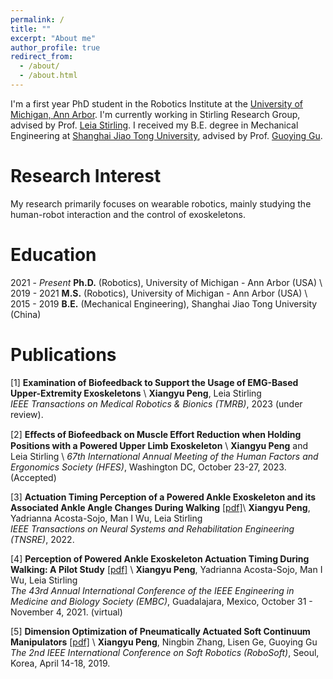 ```yaml
---
permalink: /
title: ""
excerpt: "About me"
author_profile: true
redirect_from: 
  - /about/
  - /about.html
---
```


I'm a first year PhD student in the Robotics Institute at the [University of Michigan, Ann Arbor](https://umich.edu/). I'm currently working in Stirling Research Group, advised by Prof. [Leia Stirling](https://ioe.engin.umich.edu/people/leia-stirling/). I received my B.E. degree in Mechanical Engineering at [Shanghai Jiao Tong University](http://en.sjtu.edu.cn/), advised by Prof. [Guoying Gu](https://scholar.google.com/citations?user=ac8jed8AAAAJ&hl=zh-CN).





Research Interest
======
My research primarily focuses on wearable robotics, mainly studying the human-robot interaction and the control of exoskeletons.




Education
======
2021 - _Present_ **Ph.D.** (Robotics), University of Michigan - Ann Arbor (USA) \\
2019 - 2021 **M.S.** (Robotics), University of Michigan - Ann Arbor (USA) \\
2015 - 2019 **B.E.** (Mechanical Engineering), Shanghai Jiao Tong University (China)





Publications
======
[1] **Examination of Biofeedback to Support the Usage of EMG-Based Upper-Extremity Exoskeletons** \\
**Xiangyu Peng**, Leia Stirling           
_IEEE Transactions on Medical Robotics & Bionics (TMRB)_, 2023 (under review).

[2] **Eﬀects of Biofeedback on Muscle Eﬀort Reduction when Holding Positions with a Powered Upper Limb Exoskeleton** \\
**Xiangyu Peng** and Leia Stirling \\
_67th International Annual Meeting of the Human Factors and Ergonomics Society (HFES)_, Washington DC, October 23-27, 2023. (Accepted)

[3] **Actuation Timing Perception of a Powered Ankle Exoskeleton and its Associated Ankle Angle Changes During Walking** [[pdf]](/files/Peng_2022_TNSRE.pdf)\\
**Xiangyu Peng**, Yadrianna Acosta-Sojo, Man I Wu, Leia Stirling           
_IEEE Transactions on Neural Systems and Rehabilitation Engineering (TNSRE)_, 2022.

[4] **Perception of Powered Ankle Exoskeleton Actuation Timing During Walking: A Pilot Study** [[pdf]](/files/Peng_2021_EMBC.pdf) \\
**Xiangyu Peng**, Yadrianna Acosta-Sojo, Man I Wu, Leia Stirling           
_The 43rd Annual International Conference of the IEEE Engineering in Medicine and Biology Society (EMBC)_, Guadalajara, Mexico, October 31 - November 4, 2021. (virtual)

[5] **Dimension Optimization of Pneumatically Actuated Soft Continuum Manipulators** [[pdf]](/files/Peng_2019_RoboSoft.pdf) \\
**Xiangyu Peng**, Ningbin Zhang, Lisen Ge, Guoying Gu           
_The 2nd IEEE International Conference on Soft Robotics (RoboSoft)_, Seoul, Korea, April 14-18, 2019.



<script type='text/javascript' id='clustrmaps' src='//cdn.clustrmaps.com/map_v2.js?cl=ffffff&w=200&t=tt&d=mfhIKhpyvC8lNUh4nhpIwhAEdyjt0pftXhjg4_zt_cQ&co=2d78ad&ct=ffffff&cmo=3acc3a&cmn=ff5353'></script>

<!-- News
======
* **Apr, 2021 -** We submitted our paper on human perception of exoskeleton actuation timing to 2021 EMBC!
* **Sep, 2019 -** I started my Master's in Robotics at University of Michigan.
* **Jun, 2019 -** I graduated from Shanghai Jiao Tong University with honor: Excellent Undergraduate in Shanghai!
* **Jan, 2019 -** Our paper on design of soft continuum manipulators is accepted for publication on 2019 RoboSoft!
 -->









<!-- This is the front page of a website that is powered by the [academicpages template](https://github.com/academicpages/academicpages.github.io) and hosted on GitHub pages. [GitHub pages](https://pages.github.com) is a free service in which websites are built and hosted from code and data stored in a GitHub repository, automatically updating when a new commit is made to the respository. This template was forked from the [Minimal Mistakes Jekyll Theme](https://mmistakes.github.io/minimal-mistakes/) created by Michael Rose, and then extended to support the kinds of content that academics have: publications, talks, teaching, a portfolio, blog posts, and a dynamically-generated CV. You can fork [this repository](https://github.com/academicpages/academicpages.github.io) right now, modify the configuration and markdown files, add your own PDFs and other content, and have your own site for free, with no ads! An older version of this template powers my own personal website at [stuartgeiger.com](http://stuartgeiger.com), which uses [this Github repository](https://github.com/staeiou/staeiou.github.io).

A data-driven personal website
======
Like many other Jekyll-based GitHub Pages templates, academicpages makes you separate the website's content from its form. The content & metadata of your website are in structured markdown files, while various other files constitute the theme, specifying how to transform that content & metadata into HTML pages. You keep these various markdown (.md), YAML (.yml), HTML, and CSS files in a public GitHub repository. Each time you commit and push an update to the repository, the [GitHub pages](https://pages.github.com/) service creates static HTML pages based on these files, which are hosted on GitHub's servers free of charge.

Many of the features of dynamic content management systems (like Wordpress) can be achieved in this fashion, using a fraction of the computational resources and with far less vulnerability to hacking and DDoSing. You can also modify the theme to your heart's content without touching the content of your site. If you get to a point where you've broken something in Jekyll/HTML/CSS beyond repair, your markdown files describing your talks, publications, etc. are safe. You can rollback the changes or even delete the repository and start over -- just be sure to save the markdown files! Finally, you can also write scripts that process the structured data on the site, such as [this one](https://github.com/academicpages/academicpages.github.io/blob/master/talkmap.ipynb) that analyzes metadata in pages about talks to display [a map of every location you've given a talk](https://academicpages.github.io/talkmap.html).

Getting started
======
1. Register a GitHub account if you don't have one and confirm your e-mail (required!)
1. Fork [this repository](https://github.com/academicpages/academicpages.github.io) by clicking the "fork" button in the top right. 
1. Go to the repository's settings (rightmost item in the tabs that start with "Code", should be below "Unwatch"). Rename the repository "[your GitHub username].github.io", which will also be your website's URL.
1. Set site-wide configuration and create content & metadata (see below -- also see [this set of diffs](http://archive.is/3TPas) showing what files were changed to set up [an example site](https://getorg-testacct.github.io) for a user with the username "getorg-testacct")
1. Upload any files (like PDFs, .zip files, etc.) to the files/ directory. They will appear at https://[your GitHub username].github.io/files/example.pdf.  
1. Check status by going to the repository settings, in the "GitHub pages" section

Site-wide configuration
------
The main configuration file for the site is in the base directory in [_config.yml](https://github.com/academicpages/academicpages.github.io/blob/master/_config.yml), which defines the content in the sidebars and other site-wide features. You will need to replace the default variables with ones about yourself and your site's github repository. The configuration file for the top menu is in [_data/navigation.yml](https://github.com/academicpages/academicpages.github.io/blob/master/_data/navigation.yml). For example, if you don't have a portfolio or blog posts, you can remove those items from that navigation.yml file to remove them from the header. 

Create content & metadata
------
For site content, there is one markdown file for each type of content, which are stored in directories like _publications, _talks, _posts, _teaching, or _pages. For example, each talk is a markdown file in the [_talks directory](https://github.com/academicpages/academicpages.github.io/tree/master/_talks). At the top of each markdown file is structured data in YAML about the talk, which the theme will parse to do lots of cool stuff. The same structured data about a talk is used to generate the list of talks on the [Talks page](https://academicpages.github.io/talks), each [individual page](https://academicpages.github.io/talks/2012-03-01-talk-1) for specific talks, the talks section for the [CV page](https://academicpages.github.io/cv), and the [map of places you've given a talk](https://academicpages.github.io/talkmap.html) (if you run this [python file](https://github.com/academicpages/academicpages.github.io/blob/master/talkmap.py) or [Jupyter notebook](https://github.com/academicpages/academicpages.github.io/blob/master/talkmap.ipynb), which creates the HTML for the map based on the contents of the _talks directory).

**Markdown generator**

I have also created [a set of Jupyter notebooks](https://github.com/academicpages/academicpages.github.io/tree/master/markdown_generator
) that converts a CSV containing structured data about talks or presentations into individual markdown files that will be properly formatted for the academicpages template. The sample CSVs in that directory are the ones I used to create my own personal website at stuartgeiger.com. My usual workflow is that I keep a spreadsheet of my publications and talks, then run the code in these notebooks to generate the markdown files, then commit and push them to the GitHub repository.

How to edit your site's GitHub repository
------
Many people use a git client to create files on their local computer and then push them to GitHub's servers. If you are not familiar with git, you can directly edit these configuration and markdown files directly in the github.com interface. Navigate to a file (like [this one](https://github.com/academicpages/academicpages.github.io/blob/master/_talks/2012-03-01-talk-1.md) and click the pencil icon in the top right of the content preview (to the right of the "Raw | Blame | History" buttons). You can delete a file by clicking the trashcan icon to the right of the pencil icon. You can also create new files or upload files by navigating to a directory and clicking the "Create new file" or "Upload files" buttons. 

Example: editing a markdown file for a talk
![Editing a markdown file for a talk](/images/editing-talk.png)

For more info
------
More info about configuring academicpages can be found in [the guide](https://academicpages.github.io/markdown/). The [guides for the Minimal Mistakes theme](https://mmistakes.github.io/minimal-mistakes/docs/configuration/) (which this theme was forked from) might also be helpful. -->
